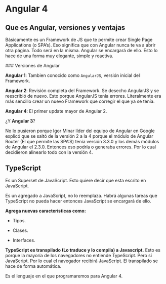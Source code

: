 # Angular 4

## Que es Angular, versiones y ventajas

Básicamente es un Framework de JS que te permite crear Single Page Applications (o SPA’s). Eso significa que con Angular nunca te va a abrir otra página. Todo será en la misma. Angular se encargará de ello. Esto lo hace de una forma muy elegante, simple y reactiva.

### Versiones de Angular

**Angular 1**: Tambien conocido como `AngularJS`, versión inicial del Framework.

**Angular 2**: Revisión completa del Framework. Se desecho AngularJS y se reescribió de nuevo. Esto porque AngularJS tenía errores. Literalmente era más sencillo crear un nuevo Framework que corregir el que ya se tenía.

**Angular 4**: El primer update mayor de Angular 2.

¿Y **Angular 3**?

No lo pusieron porque Igor Minar líder del equipo de Angular en Google explicó que se saltó de la versión 2 a la 4 porque el módulo de Angular Router (El que permite las SPA’S) tenía versión 3.3.0 y los demás módulos de Angular el 2.3.0. Entonces eso podría o generaba errores. Por lo cual decidieron alinearlo todo con la versión 4.

## TypeScript

Es un Superset de JavaScript. Esto quiere decir que esta escrito en JavaScript.

Es un agregado a JavaScript, no lo reemplaza. Habrá algunas tareas que TypeScript no pueda hacer entonces JavaScript se encargará de ello.

**Agrega nuevas características como:**

- Tipos.

- Clases.

- Interfaces.

**TypeScript es transpilado (Lo traduce y lo compila) a Javascript.**
Esto es porque la mayoría de los navegadores no entiende TypeScript. Pero sí JavaScript. Por lo cual el navegador recibirá JavaScript. El transpilado se hace de forma automática.

Es el lenguaje en el que programaremos para Angular 4.

